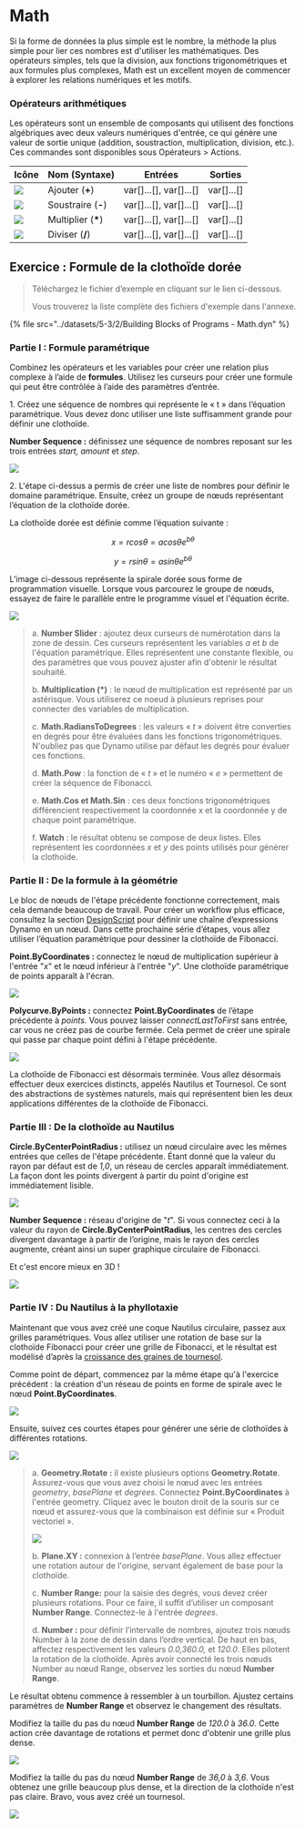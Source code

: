 # Math

Si la forme de données la plus simple est le nombre, la méthode la plus simple pour lier ces nombres est d'utiliser les mathématiques. Des opérateurs simples, tels que la division, aux fonctions trigonométriques et aux formules plus complexes, Math est un excellent moyen de commencer à explorer les relations numériques et les motifs.

### Opérateurs arithmétiques

Les opérateurs sont un ensemble de composants qui utilisent des fonctions algébriques avec deux valeurs numériques d'entrée, ce qui génère une valeur de sortie unique (addition, soustraction, multiplication, division, etc.). Ces commandes sont disponibles sous Opérateurs > Actions.

| Icône | Nom (Syntaxe) | Entrées | Sorties |
| --------------------------------------------------- | ----------------- | -------------------------- | ------------ |
| ![](<../images/5-3/2/addition.jpg>) | Ajouter (**+**) | var\[]...\[], var\[]...\[] | var\[]...\[] |
| ![](<../images/5-3/2/Subtraction.jpg>) | Soustraire (**-**) | var\[]...\[], var\[]...\[] | var\[]...\[] |
| ![](<../images/5-3/2/Multiplication.jpg>) | Multiplier (**\***) | var\[]...\[], var\[]...\[] | var\[]...\[] |
| ![](<../images/5-3/2/Division.jpg>) | Diviser (**/**) | var\[]...\[], var\[]...\[] | var\[]...\[] |

## Exercice : Formule de la clothoïde dorée

> Téléchargez le fichier d’exemple en cliquant sur le lien ci-dessous.
>
> Vous trouverez la liste complète des fichiers d'exemple dans l'annexe.

{% file src="../datasets/5-3/2/Building Blocks of Programs - Math.dyn" %}

### Partie I : Formule paramétrique

Combinez les opérateurs et les variables pour créer une relation plus complexe à l’aide de **formules**. Utilisez les curseurs pour créer une formule qui peut être contrôlée à l’aide des paramètres d’entrée.

1. Créez une séquence de nombres qui représente le « t » dans l’équation paramétrique. Vous devez donc utiliser une liste suffisamment grande pour définir une clothoïde.

**Number Sequence :** définissez une séquence de nombres reposant sur les trois entrées _start, amount_ et _step_.

![](<../images/5-3/2/math - part I-01.jpg>)

2\. L'étape ci-dessus a permis de créer une liste de nombres pour définir le domaine paramétrique. Ensuite, créez un groupe de nœuds représentant l’équation de la clothoïde dorée.

La clothoïde dorée est définie comme l’équation suivante :

$$
x = r cos θ = a cos θ e^{bθ}
$$

$$
y = r sin θ = a sin θe^{bθ}
$$

L’image ci-dessous représente la spirale dorée sous forme de programmation visuelle. Lorsque vous parcourez le groupe de nœuds, essayez de faire le parallèle entre le programme visuel et l'équation écrite.

![](<../images/5-3/2/math - part I-02.jpg>)

> a. **Number Slider** : ajoutez deux curseurs de numérotation dans la zone de dessin. Ces curseurs représentent les variables _a_ et _b_ de l'équation paramétrique. Elles représentent une constante flexible, ou des paramètres que vous pouvez ajuster afin d'obtenir le résultat souhaité.
>
> b. **Multiplication (\*)** : le nœud de multiplication est représenté par un astérisque. Vous utiliserez ce noeud à plusieurs reprises pour connecter des variables de multiplication.
>
> c. **Math.RadiansToDegrees** : les valeurs « _t_ » doivent être converties en degrés pour être évaluées dans les fonctions trigonométriques. N'oubliez pas que Dynamo utilise par défaut les degrés pour évaluer ces fonctions.
>
> d. **Math.Pow** : la fonction de « _t_ » et le numéro « _e_ » permettent de créer la séquence de Fibonacci.
>
> e. **Math.Cos et Math.Sin** : ces deux fonctions trigonométriques différencient respectivement la coordonnée x et la coordonnée y de chaque point paramétrique.
>
> f. **Watch** : le résultat obtenu se compose de deux listes. Elles représentent les coordonnées _x_ et _y_ des points utilisés pour générer la clothoïde.

### Partie II : De la formule à la géométrie

Le bloc de nœuds de l'étape précédente fonctionne correctement, mais cela demande beaucoup de travail. Pour créer un workflow plus efficace, consultez la section [DesignScript](../../8\_coding\_in\_dynamo/8-1\_code-blocks-and-design-script/2-design-script-syntax.md) pour définir une chaîne d’expressions Dynamo en un nœud. Dans cette prochaine série d’étapes, vous allez utiliser l’équation paramétrique pour dessiner la clothoïde de Fibonacci.

**Point.ByCoordinates :** connectez le nœud de multiplication supérieur à l'entrée "_x_" et le nœud inférieur à l'entrée "_y_". Une clothoïde paramétrique de points apparaît à l'écran.

![](<../images/5-3/2/math - part II-01.gif>)

**Polycurve.ByPoints :** connectez **Point.ByCoordinates** de l’étape précédente à _points_. Vous pouvez laisser _connectLastToFirst_ sans entrée, car vous ne créez pas de courbe fermée. Cela permet de créer une spirale qui passe par chaque point défini à l'étape précédente.

![](<../images/5-3/2/math - part II-02.jpg>)

La clothoïde de Fibonacci est désormais terminée. Vous allez désormais effectuer deux exercices distincts, appelés Nautilus et Tournesol. Ce sont des abstractions de systèmes naturels, mais qui représentent bien les deux applications différentes de la clothoïde de Fibonacci.

### Partie III : De la clothoïde au Nautilus

**Circle.ByCenterPointRadius :** utilisez un nœud circulaire avec les mêmes entrées que celles de l'étape précédente. Étant donné que la valeur du rayon par défaut est de _1,0_, un réseau de cercles apparaît immédiatement. La façon dont les points divergent à partir du point d'origine est immédiatement lisible.

![](<../images/5-3/2/math - part III-01.jpg>)

**Number Sequence :** réseau d'origine de "_t_". Si vous connectez ceci à la valeur du rayon de **Circle.ByCenterPointRadius**, les centres des cercles divergent davantage à partir de l’origine, mais le rayon des cercles augmente, créant ainsi un super graphique circulaire de Fibonacci.

Et c'est encore mieux en 3D !

![](<../images/5-3/2/math - part III-02.gif>)

### Partie IV : Du Nautilus à la phyllotaxie

Maintenant que vous avez créé une coque Nautilus circulaire, passez aux grilles paramétriques. Vous allez utiliser une rotation de base sur la clothoïde Fibonacci pour créer une grille de Fibonacci, et le résultat est modélisé d’après la [croissance des graines de tournesol](https://blogs.unimelb.edu.au/sciencecommunication/2018/09/02/this-flower-uses-maths-to-reproduce/).

Comme point de départ, commencez par la même étape qu'à l'exercice précédent : la création d'un réseau de points en forme de spirale avec le nœud **Point.ByCoordinates**.

![](<../images/5-3/2/math - part IV-01.jpg>)

Ensuite, suivez ces courtes étapes pour générer une série de clothoïdes à différentes rotations.

![](<../images/5-3/2/math - part IV-02.jpg>)

> a. **Geometry.Rotate :** il existe plusieurs options **Geometry.Rotate**. Assurez-vous que vous avez choisi le nœud avec les entrées _geometry_, _basePlane_ et _degrees_. Connectez **Point.ByCoordinates** à l'entrée geometry. Cliquez avec le bouton droit de la souris sur ce nœud et assurez-vous que la combinaison est définie sur « Produit vectoriel ».
>
> ![](<../images/5-3/2/math - part IV-03 cross product.jpg>)
>
> b. **Plane.XY :** connexion à l’entrée _basePlane_. Vous allez effectuer une rotation autour de l'origine, servant également de base pour la clothoïde.
>
> c. **Number Range:** pour la saisie des degrés, vous devez créer plusieurs rotations. Pour ce faire, il suffit d’utiliser un composant **Number Range**. Connectez-le à l'entrée _degrees_.
>
> d. **Number :** pour définir l’intervalle de nombres, ajoutez trois nœuds Number à la zone de dessin dans l’ordre vertical. De haut en bas, affectez respectivement les valeurs _0.0,360.0,_ et _120.0_. Elles pilotent la rotation de la clothoïde. Après avoir connecté les trois nœuds Number au nœud Range, observez les sorties du nœud **Number Range**.

Le résultat obtenu commence à ressembler à un tourbillon. Ajustez certains paramètres de **Number Range** et observez le changement des résultats.

Modifiez la taille du pas du nœud **Number Range** de _120.0_ à _36.0_. Cette action crée davantage de rotations et permet donc d'obtenir une grille plus dense.

![](<../images/5-3/2/math - part IV-04.jpg>)

Modifiez la taille du pas du nœud **Number Range** de _36,0_ à _3,6_. Vous obtenez une grille beaucoup plus dense, et la direction de la clothoïde n'est pas claire. Bravo, vous avez créé un tournesol.

![](<../images/5-3/2/math - part IV-05.jpg>)
